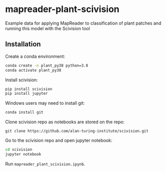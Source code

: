 # mapreader-plant-scivision
Example data for applying MapReader to classification of plant patches and running this model with the Scivision tool

## Installation

Create a conda environment:

```bash
conda create -n plant_py38 python=3.8
conda activate plant_py38
```

Install scivision:

```bash
pip install scivision
pip install jupyter
```
Windows users may need to install git:

```bash
conda install git
```

Clone scivision repo as notebooks are stored on the repo:

```
git clone https://github.com/alan-turing-institute/scivision.git
```

Go to the scivision repo and open jupyter notebook:

```bash
cd scivision
jupyter notebook
```

Run `mapreader_plant_scivision.ipynb`.
